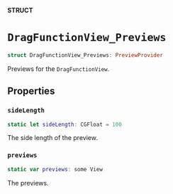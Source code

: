 **STRUCT**

# `DragFunctionView_Previews`

```swift
struct DragFunctionView_Previews: PreviewProvider
```

Previews for the ``DragFunctionView``.

## Properties
### `sideLength`

```swift
static let sideLength: CGFloat = 100
```

The side length of the preview.

### `previews`

```swift
static var previews: some View
```

The previews.
